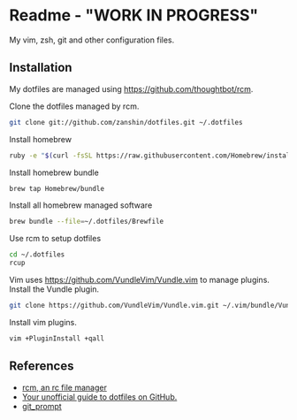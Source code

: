 # Readme - "WORK IN PROGRESS"

My vim, zsh, git and other configuration files.

## Installation

My dotfiles are managed using https://github.com/thoughtbot/rcm.

Clone the dotfiles managed by rcm.

```bash
git clone git://github.com/zanshin/dotfiles.git ~/.dotfiles
```

Install homebrew
```bash
ruby -e "$(curl -fsSL https://raw.githubusercontent.com/Homebrew/install/master/install)"
```

Install homebrew bundle

```bash
brew tap Homebrew/bundle
```

Install all homebrew managed software

```bash
brew bundle --file=~/.dotfiles/Brewfile
```

Use rcm to setup dotfiles

```bash
cd ~/.dotfiles
rcup
```

Vim uses https://github.com/VundleVim/Vundle.vim to manage plugins. Install the Vundle plugin.

```bash
git clone https://github.com/VundleVim/Vundle.vim.git ~/.vim/bundle/Vundle.vim
```

Install vim plugins.

```bash
vim +PluginInstall +qall
```

## References

* [rcm, an rc file manager](https://robots.thoughtbot.com/rcm-for-rc-files-in-dotfiles-repos)
* [Your unofficial guide to dotfiles on GitHub.](https://dotfiles.github.io)
* [git_prompt](https://gist.github.com/joshdick/4415470)
